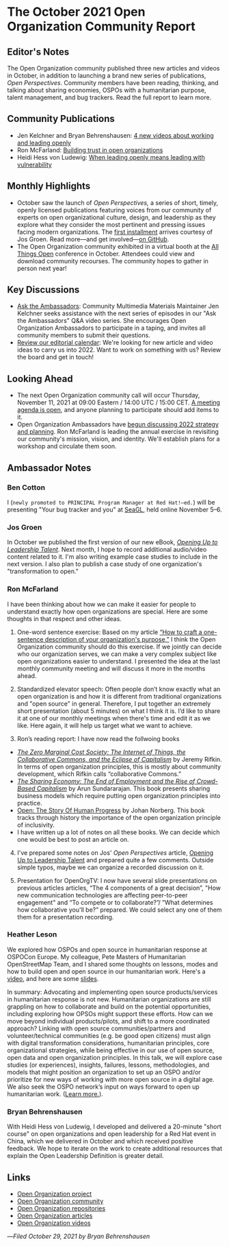 # The October 2021 Open Organization Community Report

## Editor's Notes

The Open Organization community published three new articles and videos in October, in addition to launching a brand new series of publications, *Open Perspectives*. Community members have been reading, thinking, and talking about sharing economies, OSPOs with a humanitarian purpose, talent management, and bug trackers. Read the full report to learn more.

## Community Publications

- Jen Kelchner and Bryan Behrenshausen: [4 new videos about working and leading openly](https://opensource.com/open-organization/21/10/sept-openorgtv-roundup)
- Ron McFarland: [Building trust in open organizations](https://youtu.be/uzHRlXr5hpc)
- Heidi Hess von Ludewig: [When leading openly means leading with vulnerability](https://opensource.com/open-organization/21/10/open-management-vulnerability)

## Monthly Highlights

- October saw the launch of *Open Perspectives,* a series of short, timely, openly licensed publications featuring voices from our community of experts on open organizational culture, design, and leadership as they explore what they consider the most pertinent and pressing issues facing modern organizations. The [first installment](https://raw.githubusercontent.com/open-organization/open-perspectives/main/opening-up-to-leadership-talent/opening-up-to-leadership-talent.pdf) arrives courtesy of Jos Groen. Read more—and get involved—[on GitHub](https://github.com/open-organization/open-perspectives).
- The Open Organization community exhibited in a virtual booth at the [All Things Open](https://www.allthingsopen.org/) conference in October. Attendees could view and download community recourses. The community hopes to gather in person next year!

## Key Discussions

- [Ask the Ambassadors](https://www.theopenorganization.community/t/october-14-2021-meeting/259): Community Multimedia Materials Maintainer Jen Kelchner seeks assistance with the next series of episodes in our "Ask the Ambassadors" Q&A video  series. She encourages Open Organization Ambassadors to participate in a taping, and invites all community members to submit their questions.
- [Review our editorial calendar](https://github.com/open-organization/editorial/projects/1): We're looking for new article and video ideas to carry us into 2022. Want to work on something with us? Review the board and get in touch!

## Looking Ahead

- The next Open Organization community call will occur Thursday, November 11, 2021 at 09:00 Eastern / 14:00 UTC / 15:00 CET. [A meeting agenda is open](https://notes.theopenorganization.org/M5p5vJcSQZmyY-G42eJEhA#), and anyone planning to participate should add items to it.
- Open Organization Ambassadors have [begun discussing 2022 strategy and planning](https://www.theopenorganization.community/t/october-14-2021-meeting/259/3). Ron McFarland is leading the annual exercise in revisiting our community's mission, vision, and identity. We'll establish plans for a workshop and circulate them soon.

## Ambassador Notes

### Ben Cotton
I (``newly promoted to PRINCIPAL Program Manager at Red Hat!—ed.``) will be presenting "Your bug tracker and you" at [SeaGL](https://seagl.org), held online November 5–6.

### Jos Groen
In October we published the first version of our new eBook, *[Opening Up to Leadership Talent](https://raw.githubusercontent.com/open-organization/open-perspectives/main/opening-up-to-leadership-talent/opening-up-to-leadership-talent.pdf)*. Next month, I hope to record additional audio/video content related to it. I'm also writing example case studies to include in the next version. I also plan to publish a case study of one organization's "transformation to open."

### Ron McFarland
I have been thinking about how we can make it easier for people to understand exactly how open organizations are special. Here are some thoughts in that respect and other ideas.

1. One-word sentence exercise: Based on my article [“How to craft a one-sentence description of your organization's purpose,”](https://opensource.com/open-organization/18/12/state-purpose-single-sentence)  I think the Open Organization community should do this exercise. If we jointly can decide who our organization serves, we can make a very complex subject like open organizations easier to understand. I presented the idea at the last monthly community meeting and will discuss it more in the months ahead.

2. Standardized elevator speech: Often people don’t know exactly what an open organization is and how it is different from traditional organizations and "open source" in general.  Therefore, I put together an extremely short presentation (about 5 minutes) on what I think it is. I’d like to share it at one of our monthly meetings when there's time and edit it as we like. Here again, it will help us target what we want to achieve.

3.  Ron’s reading report: I have now read the follwoing books
- [_The Zero Marginal Cost Society: The Internet of Things, the Collaborative Commons, and the Eclipse of Capitalism_](https://www.thezeromarginalcostsociety.com/) by Jeremy Rifkin. In terms of open organization principles, this is mostly about community development, which Rifkin calls “collaborative Commons.”
- [_The Sharing Economy: The End of Employment and the Rise of Crowd-Based Capitalism_](https://www.goodreads.com/book/show/27310516-the-sharing-economy) by Arun Sundararajan.  This book presents sharing business models which require putting open organization principles into practice.
- [Open: The Story Of Human Progress](https://www.goodreads.com/book/show/52342434-open) by Johan Norberg. This book tracks through history the importance of the open organization principle of inclusivity.
- I have written up a lot of notes on all these books.  We can decide which one would be best to post an article on.

4. I've prepared some notes on Jos' *Open Perspectives* article, [Opening Up to Leadership Talent](https://github.com/open-organization/open-perspectives/raw/main/opening-up-to-leadership-talent/opening-up-to-leadership-talent.pdf) and prepared quite a few comments. Outside simple typos, maybe we can organize a recorded discussion on it.

5. Presentation for OpenOrgTV: I now have several slide presentations on previous articles articles, “The 4 components of a great decision”, "How new communication technologies are affecting peer-to-peer engagement" and  “To compete or to collaborate?”/ ”What determines how collaborative you'll be?” prepared.  We could select any one of them them for a presentation recording.

### Heather Leson
We explored how OSPOs and open source in humanitarian response at OSPOCon Europe. My colleague, Pete Masters of Humanitarian OpenStreetMap Team, and I shared some thoughts on lessons, modes and how to build open and open source in our humanitarian work. Here's a [video](https://www.youtube.com/watch?v=XOEBHlHuYlQ&list=PLbzoR-pLrL6q-dYnjrPbF5in7VR4-8-ZU&index=8), and here are some [slides](https://docs.google.com/presentation/d/1CoMesiAqmWH86iWYHDnSqY37tLiC94AF/edit#slide=id.gef7be37760_1_45).

In summary: Advocating and implementing open source products/services in humanitarian response is not new. Humanitarian organizations are still grappling on how to collaborate and build on the potential opportunities, including exploring how OPSOs might support these efforts. How can we move beyond individual products/pilots, and shift to a more coordinated approach? Linking with open source communities/partners and volunteer/technical communities (e.g. be good open citizens) must align with digital transformation considerations, humanitarian principles, core organizational strategies, while being effective in our use of open source, open data and open organization principles. In this talk, we will explore case studies (or experiences), insights, failures, lessons, methodologies, and models that might position an organization to set up an OSPO and/or prioritize for new ways of working with more open source in a digital age. We also seek the OSPO network’s input on ways forward to open up humanitarian work. ([Learn more.](https://events.linuxfoundation.org/ospocon-europe/program/schedule/?utm_medium=email&_hsmi=150389398&_hsenc=p2ANqtz-81Sa-LNaURk9vcUQIEIICsK3mSwTaZBSZiR1C_ZS1xlXkABNX3h2NFuiCbBc254dxcq4DIopbno2S4-yD2l7dzeV6gGA&utm_content=150389398&utm_source=hs_email)).

### Bryan Behrenshausen
With Heidi Hess von Ludewig, I developed and delivered a 20-minute "short course" on open organizations and open leadership for a Red Hat event in China, which we delivered in October and which received positive feedback. We hope to iterate on the work to create additional resources that explain the Open Leadership Definition is greater detail.

## Links

- [Open Organization project](http://theopenorganization.org/)
- [Open Organization community](http://theopenorganization.community)
- [Open Organization repositories](http://github.com/open-organization)
- [Open Organization articles](http://opensource.com/open-organization)
- [Open Organization videos](http://theopenorganization.tv)

—*Filed October 29, 2021 by Bryan Behrenshausen*
